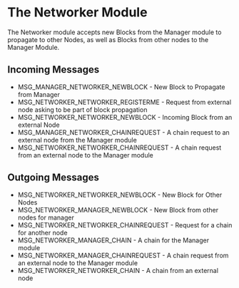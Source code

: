 # The Networker Module

The Networker module accepts new Blocks from the Manager module to propagate to other Nodes, as well as Blocks from other nodes to the Manager Module.

## Incoming Messages
- MSG_MANAGER_NETWORKER_NEWBLOCK - New Block to Propagate from Manager
- MSG_NETWORKER_NETWORKER_REGISTERME - Request from external node asking to be part of block propagation
- MSG_NETWORKER_NETWORKER_NEWBLOCK - Incoming Block from an external Node
- MSG_MANAGER_NETWORKER_CHAINREQUEST - A chain request to an external node from the Manager module
- MSG_NETWORKER_NETWORKER_CHAINREQUEST - A chain request from an external node to the Manager module

## Outgoing Messages
- MSG_NETWORKER_NETWORKER_NEWBLOCK - New Block for Other Nodes
- MSG_NETWORKER_MANAGER_NEWBLOCK - New Block from other nodes for manager
- MSG_NETWORKER_NETWORKER_CHAINREQUEST - Request for a chain for another node
- MSG_NETWORKER_MANAGER_CHAIN - A chain for the Manager module
- MSG_NETWORKER_MANAGER_CHAINREQUEST - A chain request from an external node to the Manager module
- MSG_NETWORKER_NETWORKER_CHAIN - A chain from an external node